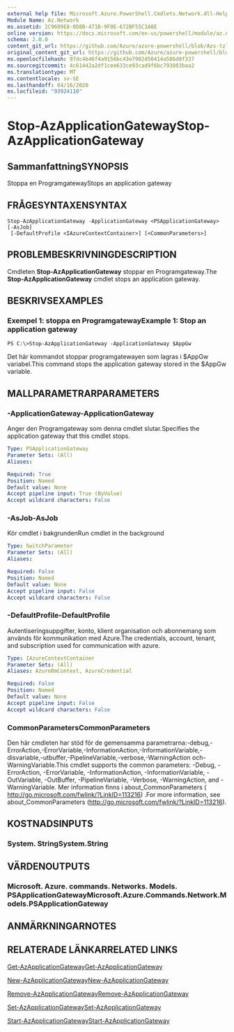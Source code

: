 ```yaml
---
external help file: Microsoft.Azure.PowerShell.Cmdlets.Network.dll-Help.xml
Module Name: Az.Network
ms.assetid: 2C9609E8-0D8B-471B-9F0E-672BF55C3A0E
online version: https://docs.microsoft.com/en-us/powershell/module/az.network/stop-azapplicationgateway
schema: 2.0.0
content_git_url: https://github.com/Azure/azure-powershell/blob/Azs-tzl/src/Network/Network/help/Stop-AzApplicationGateway.md
original_content_git_url: https://github.com/Azure/azure-powershell/blob/Azs-tzl/src/Network/Network/help/Stop-AzApplicationGateway.md
ms.openlocfilehash: 97dc4b46f4a9156bc43e7902d50414a586d0f337
ms.sourcegitcommit: 4c61442a2df1cee633ce93cad9f6bc793803baa2
ms.translationtype: MT
ms.contentlocale: sv-SE
ms.lasthandoff: 04/16/2020
ms.locfileid: "93924110"
---
```

# <span data-ttu-id="4a4f0-101">Stop-AzApplicationGateway</span><span class="sxs-lookup"><span data-stu-id="4a4f0-101">Stop-AzApplicationGateway</span></span>

## <span data-ttu-id="4a4f0-102">Sammanfattning</span><span class="sxs-lookup"><span data-stu-id="4a4f0-102">SYNOPSIS</span></span>
<span data-ttu-id="4a4f0-103">Stoppa en Programgateway</span><span class="sxs-lookup"><span data-stu-id="4a4f0-103">Stops an application gateway</span></span>

## <span data-ttu-id="4a4f0-104">FRÅGESYNTAXEN</span><span class="sxs-lookup"><span data-stu-id="4a4f0-104">SYNTAX</span></span>

```
Stop-AzApplicationGateway -ApplicationGateway <PSApplicationGateway> [-AsJob]
 [-DefaultProfile <IAzureContextContainer>] [<CommonParameters>]
```

## <span data-ttu-id="4a4f0-105">PROBLEMBESKRIVNING</span><span class="sxs-lookup"><span data-stu-id="4a4f0-105">DESCRIPTION</span></span>
<span data-ttu-id="4a4f0-106">Cmdleten **Stop-AzApplicationGateway** stoppar en Programgateway.</span><span class="sxs-lookup"><span data-stu-id="4a4f0-106">The **Stop-AzApplicationGateway** cmdlet stops an application gateway.</span></span>

## <span data-ttu-id="4a4f0-107">BESKRIVS</span><span class="sxs-lookup"><span data-stu-id="4a4f0-107">EXAMPLES</span></span>

### <span data-ttu-id="4a4f0-108">Exempel 1: stoppa en Programgateway</span><span class="sxs-lookup"><span data-stu-id="4a4f0-108">Example 1: Stop an application gateway</span></span>
```
PS C:\>Stop-AzApplicationGateway -ApplicationGateway $AppGw
```

<span data-ttu-id="4a4f0-109">Det här kommandot stoppar programgatewayen som lagras i $AppGw variabel.</span><span class="sxs-lookup"><span data-stu-id="4a4f0-109">This command stops the application gateway stored in the $AppGw variable.</span></span>

## <span data-ttu-id="4a4f0-110">MALLPARAMETRAR</span><span class="sxs-lookup"><span data-stu-id="4a4f0-110">PARAMETERS</span></span>

### <span data-ttu-id="4a4f0-111">-ApplicationGateway</span><span class="sxs-lookup"><span data-stu-id="4a4f0-111">-ApplicationGateway</span></span>
<span data-ttu-id="4a4f0-112">Anger den Programgateway som denna cmdlet slutar.</span><span class="sxs-lookup"><span data-stu-id="4a4f0-112">Specifies the application gateway that this cmdlet stops.</span></span>

```yaml
Type: PSApplicationGateway
Parameter Sets: (All)
Aliases: 

Required: True
Position: Named
Default value: None
Accept pipeline input: True (ByValue)
Accept wildcard characters: False
```

### <span data-ttu-id="4a4f0-113">-AsJob</span><span class="sxs-lookup"><span data-stu-id="4a4f0-113">-AsJob</span></span>
<span data-ttu-id="4a4f0-114">Kör cmdlet i bakgrunden</span><span class="sxs-lookup"><span data-stu-id="4a4f0-114">Run cmdlet in the background</span></span>

```yaml
Type: SwitchParameter
Parameter Sets: (All)
Aliases: 

Required: False
Position: Named
Default value: None
Accept pipeline input: False
Accept wildcard characters: False
```

### <span data-ttu-id="4a4f0-115">-DefaultProfile</span><span class="sxs-lookup"><span data-stu-id="4a4f0-115">-DefaultProfile</span></span>
<span data-ttu-id="4a4f0-116">Autentiseringsuppgifter, konto, klient organisation och abonnemang som används för kommunikation med Azure.</span><span class="sxs-lookup"><span data-stu-id="4a4f0-116">The credentials, account, tenant, and subscription used for communication with azure.</span></span>

```yaml
Type: IAzureContextContainer
Parameter Sets: (All)
Aliases: AzureRmContext, AzureCredential

Required: False
Position: Named
Default value: None
Accept pipeline input: False
Accept wildcard characters: False
```

### <span data-ttu-id="4a4f0-117">CommonParameters</span><span class="sxs-lookup"><span data-stu-id="4a4f0-117">CommonParameters</span></span>
<span data-ttu-id="4a4f0-118">Den här cmdleten har stöd för de gemensamma parametrarna:-debug,-ErrorAction,-ErrorVariable,-InformationAction,-InformationVariable,-disvariable,-utbuffer,-PipelineVariable,-verbose,-WarningAction och-WarningVariable.</span><span class="sxs-lookup"><span data-stu-id="4a4f0-118">This cmdlet supports the common parameters: -Debug, -ErrorAction, -ErrorVariable, -InformationAction, -InformationVariable, -OutVariable, -OutBuffer, -PipelineVariable, -Verbose, -WarningAction, and -WarningVariable.</span></span> <span data-ttu-id="4a4f0-119">Mer information finns i about_CommonParameters ( http://go.microsoft.com/fwlink/?LinkID=113216) .</span><span class="sxs-lookup"><span data-stu-id="4a4f0-119">For more information, see about_CommonParameters (http://go.microsoft.com/fwlink/?LinkID=113216).</span></span>

## <span data-ttu-id="4a4f0-120">KOSTNADS</span><span class="sxs-lookup"><span data-stu-id="4a4f0-120">INPUTS</span></span>

### <span data-ttu-id="4a4f0-121">System. String</span><span class="sxs-lookup"><span data-stu-id="4a4f0-121">System.String</span></span>

## <span data-ttu-id="4a4f0-122">VÄRDEN</span><span class="sxs-lookup"><span data-stu-id="4a4f0-122">OUTPUTS</span></span>

### <span data-ttu-id="4a4f0-123">Microsoft. Azure. commands. Networks. Models. PSApplicationGateway</span><span class="sxs-lookup"><span data-stu-id="4a4f0-123">Microsoft.Azure.Commands.Network.Models.PSApplicationGateway</span></span>

## <span data-ttu-id="4a4f0-124">ANMÄRKNINGAR</span><span class="sxs-lookup"><span data-stu-id="4a4f0-124">NOTES</span></span>

## <span data-ttu-id="4a4f0-125">RELATERADE LÄNKAR</span><span class="sxs-lookup"><span data-stu-id="4a4f0-125">RELATED LINKS</span></span>

[<span data-ttu-id="4a4f0-126">Get-AzApplicationGateway</span><span class="sxs-lookup"><span data-stu-id="4a4f0-126">Get-AzApplicationGateway</span></span>](./Get-AzApplicationGateway.md)

[<span data-ttu-id="4a4f0-127">New-AzApplicationGateway</span><span class="sxs-lookup"><span data-stu-id="4a4f0-127">New-AzApplicationGateway</span></span>](./New-AzApplicationGateway.md)

[<span data-ttu-id="4a4f0-128">Remove-AzApplicationGateway</span><span class="sxs-lookup"><span data-stu-id="4a4f0-128">Remove-AzApplicationGateway</span></span>](./Remove-AzApplicationGateway.md)

[<span data-ttu-id="4a4f0-129">Set-AzApplicationGateway</span><span class="sxs-lookup"><span data-stu-id="4a4f0-129">Set-AzApplicationGateway</span></span>](./Set-AzApplicationGateway.md)

[<span data-ttu-id="4a4f0-130">Start-AzApplicationGateway</span><span class="sxs-lookup"><span data-stu-id="4a4f0-130">Start-AzApplicationGateway</span></span>](./Start-AzApplicationGateway.md)


